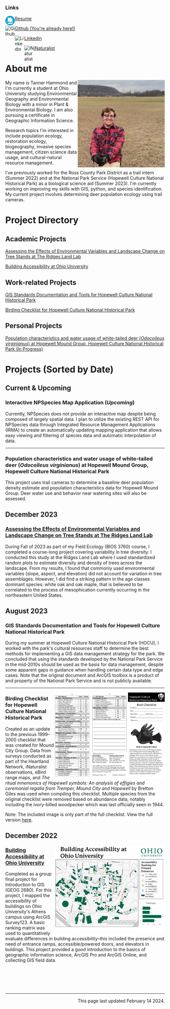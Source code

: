 ### Links
<img align="left" src="https://github.com/oxyppgyn/Portfolio/blob/main/Images/Resume.png" width="30"/> [Resume](https://github.com/oxyppgyn/Portfolio/edit/main/Resume---Hammond,-Tanner.pdf)

<img align="left" src="https://upload.wikimedia.org/wikipedia/commons/thumb/a/ae/Github-desktop-logo-symbol.svg/1200px-Github-desktop-logo-symbol.svg.png" alt="Github" width="30"/> [Github (You're already here!)](https://github.com/oxyppgyn/Portfolio/edit/main/README.md)

<img align="left" src="https://upload.wikimedia.org/wikipedia/commons/thumb/c/ca/LinkedIn_logo_initials.png/800px-LinkedIn_logo_initials.png" alt="Linkedin" width="30"/> [Linkedin](https://www.linkedin.com/in/tannerkhfyg/)  

<img align="left" src="https://upload.wikimedia.org/wikipedia/en/7/76/INaturalist_logo.png" alt="iNaturalist" width="30"/> [iNaturalist](https://www.inaturalist.org/people/5752149)

# About me
<img align="right" src="https://github.com/oxyppgyn/Portfolio/blob/main/Images/Self.png" alt="Me :)" width="275"/>
<p>My name is Tanner Hammond and I'm currently a student at Ohio University studying Environmental Geography and Environmental Biology with a minor in Plant & Environmental Biology. I am also pursuing a certificate in Geographic Information Science.</p>
<p>Research topics I'm interested in include population ecology, restoration ecology, biogeography, invasive species management, citizen science data usage, and cultural-natural resource management.</p>
<p>I've previously worked for the Ross County Park District as a trail intern (Summer 2022) and at the National Park Service (Hopewell Culture National Historical Park) as a biological science aid (Summer 2023). I'm currently working on improving my skills with GIS, python, and species identification. My current project involves determining deer population ecology using trail cameras.<p/>

# Project Directory
## Academic Projects

[Assessing the Effects of Environmental Variables and Landscape Change on Tree Stands at The Ridges Land Lab](https://github.com/oxyppgyn/Portfolio#assessing-the-effects-of-environmental-variables-and-landscape-change-on-tree-stands-at-the-ridges-land-lab)

[Building Accessibility at Ohio University](https://github.com/oxyppgyn/Portfolio#building-accessibility-at-ohio-university)

## Work-related Projects
[GIS Standards Documentation and Tools for Hopewell Culture National Historical Park](https://github.com/oxyppgyn/Portfolio#gis-standards-documentation-and-tools-for-hopewell-culture-national-historical-park)

[Birding Checklist for Hopewell Culture National Historical Park](https://github.com/oxyppgyn/Portfolio#birding-checklist-for-hopewell-culture-national-historical-park)

## Personal Projects
[Population characteristics and water usage of white-tailed deer (_Odocoileus virginianus_) at Hopewell Mound Group, Hopewell Culture National Historical Park (In Progress)](https://github.com/oxyppgyn/Portfolio/blob/main/README.md#population-characteristics-and-water-usage-of-white-tailed-deer-odocoileus-virginianus-at-hopewell-mound-group-hopewell-culture-national-historical-park)

# Projects (Sorted by Date)
## Current & Upcoming
### Interactive NPSpecies Map Application (_Upcoming_)
Currently, NPSpecies does not provide an interactive map despite being composed of largely spatial data. I plan to utilize the existing REST API for NPSpecies data through Integrated Resource Management Applications (IRMA) to create an automatically updating mapping application that allows easy viewing and filtering of species data and automatic interpolation of data.

---

### Population characteristics and water usage of white-tailed deer (_Odocoileus virginianus_) at Hopewell Mound Group, Hopewell Culture National Historical Park
This project uses trail cameras to determine a baseline deer population density estimate and population characteristics data for Hopewell Mound Group. Deer water use and behavior near watering sites will also be assessed.


## December 2023
### <a href="https://github.com/oxyppgyn/FEco-Proj-2023/tree/main">Assessing the Effects of Environmental Variables and Landscape Change on Tree Stands at The Ridges Land Lab</a>
<p> During Fall of 2023 as part of my Field Ecology (BIOS 3760) course, I completed a course-long project covering variability in tree diversity. I conducted this study at the Ridges Land Lab where I used standardized random plots to estimate diversity and density of trees across the landscape. From my results, I found that commonly used environmental variables (slope, aspect, and elevation) did not account for variation in tree assemblages. However, I did find a striking pattern in the age classes dominant species: white oak and oak maple, that is believed to be correlated to the process of mesophication currently occurring in the northeastern United States.


## August 2023
### GIS Standards Documentation and Tools for Hopewell Culture National Historical Park
<p>During my summer at Hopewell Culture National Historical Park (HOCU), I worked with the park's cultural resources staff to determine the best methods for implementing a GIS data management strategy for the park. We concluded that using the standards developed by the National Park Service in the mid-2010s should be used as the basis for data management, despite some apparent gaps in guidance when handling certain data type and edge cases. Note that the original document and ArcGIS toolbox is a product of and property of the National Park Service and is not publicly available.

---

<img align="right" src="https://github.com/oxyppgyn/Portfolio/blob/main/Images/HOCU%20Birding%20Checklist-1.png?raw=true"  width="350"/>

### Birding Checklist for Hopewell Culture National Historical Park
Created as an update to the previous 1999–2000 checklist that was created for Mound City Group. Data from surveys conducted as part of the Heartland Network, iNaturalist observations, eBird range maps, and _The ritual mnemonics of Hopewell symbols: An analysis of effigies and ceremonial regalia from Tremper, Mound City and Hopewell_ by Bretton Giles was used when compiling this checklist. Multiple species from the original checklist were removed based on abundance data, notably including the ivory-billed woodpecker which was last officially seen in 1944.

Note: The included image is only part of the full checklist. View the full version [here](https://github.com/oxyppgyn/Portfolio/blob/main/Images/HOCU%20Birding%20Checklist.pdf). 



## December 2022
<img align="right" src="https://github.com/oxyppgyn/Building-Accessibility-OU/blob/main/Building%20Accessibility%20at%20Ohio%20University.jpg?raw=true"  width="350"/>

### <a href="https://github.com/oxyppgyn/Building-Accessibility-OU">Building Accessibility at Ohio University</a>
<p>Completed as a group final project for Introduction to GIS (GEOG 2680). For this project, I mapped the accessibility of buildings on Ohio University's Athens campus using ArcGIS Survey123. A basic ranking matrix was used to quantitatively evaluate differences in building accessibility–this included the presence and need of entrance ramps, accessible/powered doors, and elevators in buldings. This project provided a good introduction to the basics of geographic information science, ArcGIS Pro and ArcGIS Online, and collecting GIS field data.<p/>

<br>

<br>

<br>

<br>

---
<p align="right"> This page last updated February 14 2024.

